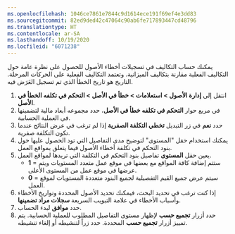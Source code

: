 ```yaml
---
ms.openlocfilehash: 1046ce7861e7844c9d1614ece191f69ef4e3dd83
ms.sourcegitcommit: 82ed9ded42c47064c90ab6fe717893447cd48796
ms.translationtype: HT
ms.contentlocale: ar-SA
ms.lasthandoff: 10/19/2020
ms.locfileid: "6071238"
---
```

يمكنك حساب التكاليف في تسجيلات أخطاء الأصول للحصول على نظرة عامة حول التكاليف الفعلية مقارنة بتكاليف الميزانية. وتعتمد التكاليف الفعلية على الحركات المرحلة. التاريخ هو تاريخ الخطأ الذي تم تسجيل العَرَض فيه. 

1.  انتقل إلى **إدارة الأصول > استعلامات > خطأ في الأصل > التحكم في تكلفه الخطأ في الأصل**.
2.  في مربع حوار **التحكم في تكلفه خطأ في الأصل**، حدد مجموعه أبعاد مالية لتضمينها في العملية الحسابية.
3.  حدد **نعم** في زر التبديل **تخطي التكلفة الصفرية** إذا لم ترغب في عرض النتائج عندما تكون التكلفة صفرية.
4.  يمكنك استخدام حقل "المستوى" لتوضيح مدى التفاصيل التي تود الحصول عليها حول بنود التحكم في تكلفة أخطاء الأصول فيما يتعلق بمواقع العمل.
6.  يعين حقل **المستوى** تفاصيل بنود التحكم في التكلفة التي تريدها لمواقع العمل.
    - **1** = ستتم إضافة كافة المواقع مع بعضها في موقع عمل متعدد المستويات ويتم عرضها في موقع عمل من المستوى الأعلى.
    - **0** = سيتم عرض جميع القيم التفصيلية لجميع البنود متعددة المستويات لموقع العمل.
5.  إذا كنت ترغب في تحديد البحث، فيمكنك تحديد الأصول المحددة وتواريخ الأخطاء وأسباب الأخطاء في علامة التبويب السريعة **سجلات مراد تضمينها**.
6.  حدد **موافق** لبدء الحساب.
7.  حدد أزرار **تجميع حسب** لإظهار مستوى التفاصيل المطلوب للعملية الحسابية. يتم تمييز أزرار **تجميع حسب** المحددة. حدد زراً لتنشيطه أو إلغاء تنشيطه.


